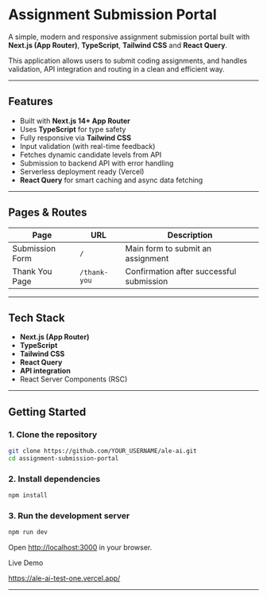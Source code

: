 # Assignment Submission Portal

A simple, modern and responsive assignment submission portal built with **Next.js (App Router)**, **TypeScript**, **Tailwind CSS** and **React Query**.

This application allows users to submit coding assignments, and handles validation, API integration and routing in a clean and efficient way.

---

## Features

- Built with **Next.js 14+ App Router**
- Uses **TypeScript** for type safety
- Fully responsive via **Tailwind CSS**
- Input validation (with real-time feedback)
- Fetches dynamic candidate levels from API
- Submission to backend API with error handling
- Serverless deployment ready (Vercel)
- **React Query** for smart caching and async data fetching

---

## Pages & Routes

| Page               | URL           | Description                                |
|--------------------|---------------|--------------------------------------------|
| Submission Form    | `/`           | Main form to submit an assignment          |
| Thank You Page     | `/thank-you`  | Confirmation after successful submission   |

---

## Tech Stack

- **Next.js (App Router)**
- **TypeScript**
- **Tailwind CSS**
- **React Query**
- **API integration**
- React Server Components (RSC)

---

## Getting Started

### 1. Clone the repository

```bash
git clone https://github.com/YOUR_USERNAME/ale-ai.git
cd assignment-submission-portal
```

### 2. Install dependencies

```bash
npm install
```

### 3. Run the development server

```bash
npm run dev
```

Open [http://localhost:3000](http://localhost:3000) in your browser.

Live Demo

https://ale-ai-test-one.vercel.app/

---

